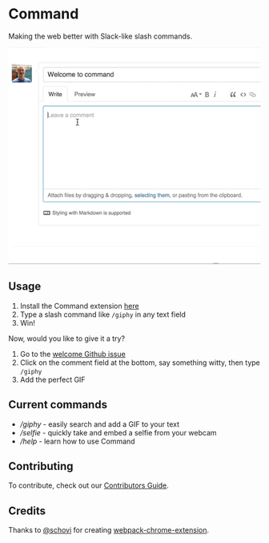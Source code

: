 # Command

Making the web better with Slack-like slash commands.

![command](resources/command.gif)

## Usage

1. Install the Command extension [here](https://chrome.google.com/webstore/detail/slash/dkblejpmbmienbjpinbgebodokhpbkme)
2. Type a slash command like `/giphy` in any text field
3. Win!

Now, would you like to give it a try?

1. Go to the [welcome Github issue](https://github.com/jessepollak/command/issues/1)
2. Click on the comment field at the bottom, say something witty, then type `/giphy`
3. Add the perfect GIF

## Current commands

* */giphy* - easily search and add a GIF to your text
* */selfie* - quickly take and embed a selfie from your webcam
* */help* - learn how to use Command

## Contributing

To contribute, check out our [Contributors Guide](CONTRIBUTING.md).

## Credits

Thanks to [@schovi](https://github.com/schovi) for creating [webpack-chrome-extension](https://github.com/schovi/webpack-chrome-extension).
